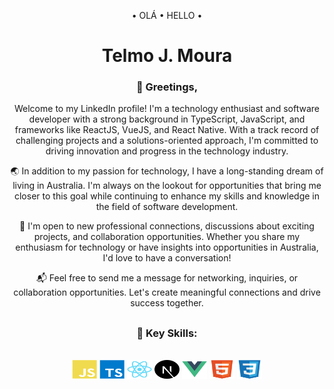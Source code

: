 <div align="center">
  <p> • OLÁ  • HELLO •</p>
  <h1> Telmo J. Moura </h1>
</div>
<div align="center">


 </p>

   <h3> 👋 Greetings,</h3>

<p>Welcome to my LinkedIn profile! I'm a technology enthusiast and software developer with a strong background in TypeScript, JavaScript, and frameworks like ReactJS, VueJS, and React Native. With a track record of challenging projects and a solutions-oriented approach, I'm committed to driving innovation and progress in the technology industry.</p>


<p>🌏 In addition to my passion for technology, I have a long-standing dream of living in Australia. I'm always on the lookout for opportunities that bring me closer to this goal while continuing to enhance my skills and knowledge in the field of software development.</p>

<p>💼 I'm open to new professional connections, discussions about exciting projects, and collaboration opportunities. Whether you share my enthusiasm for technology or have insights into opportunities in Australia, I'd love to have a conversation!</p>

<p>📬 Feel free to send me a message for networking, inquiries, or collaboration opportunities. Let's create meaningful connections and drive success together.</p>

</div>


##
<div align="center">
  
   <h3> 🚀 Key Skills:</h3>
</div>
<div align="center" style="display: inline_block"><br>
  <img align="center" alt="eutelmo-Js" height="30" width="40" src="https://raw.githubusercontent.com/devicons/devicon/master/icons/javascript/javascript-plain.svg">
  <img align="center" alt="eutelmo-Js" height="30" width="40" src="https://raw.githubusercontent.com/devicons/devicon/master/icons/typescript/typescript-plain.svg">
  <img align="center" alt="eutelmo-React" height="30" width="40" src="https://raw.githubusercontent.com/devicons/devicon/master/icons/react/react-original.svg">
  <img align="center" alt="eutelmo-Next" height="30" width="40" src="https://raw.githubusercontent.com/devicons/devicon/master/icons/nextjs/nextjs-original.svg">
  <img align="center" alt="eutelmo-Next" height="30" width="40" src="https://raw.githubusercontent.com/devicons/devicon/master/icons/vuejs/vuejs-original.svg">
  <img align="center" alt="eutelmo-HTML" height="30" width="40" src="https://raw.githubusercontent.com/devicons/devicon/master/icons/html5/html5-original.svg">
  <img align="center" alt="eutelmo-CSS" height="30" width="40" src="https://raw.githubusercontent.com/devicons/devicon/master/icons/css3/css3-original.svg">
  

 
  </div>
  

</div>



